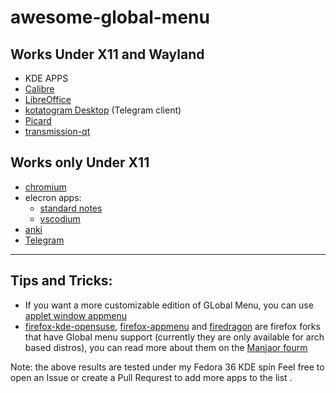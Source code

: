 # awesome-global-menu

## Works Under X11 and Wayland 
- KDE APPS
- [Calibre](https://calibre-ebook.com/)
- [LibreOffice](https://www.libreoffice.org/)
- [kotatogram Desktop](https://kotatogram.github.io/) (Telegram client)
- [Picard](https://picard.musicbrainz.org/)
- [transmission-qt](https://transmissionbt.com)

## Works only Under X11
- [chromium](https://www.chromium.org/)
- elecron apps:
  - [standard notes](standardnotes.com)
  - [vscodium](https://github.com/VSCodium/vscodium/)
- [anki](https://apps.ankiweb.net/)
- [Telegram](https://desktop.telegram.org/)

---

## Tips and Tricks: 
- If you want a more customizable edition of GLobal Menu, you can use [applet window appmenu](https://github.com/psifidotos/applet-window-appmenu)
- [firefox-kde-opensuse](https://aur.archlinux.org/packages/firefox-kde-opensuse), [firefox-appmenu](https://aur.archlinux.org/packages/firefox-appmenu) and [firedragon](https://aur.archlinux.org/packages/firedragon) are firefox forks that have Global menu support (currently they are only available for arch based distros), you can read more about them on the [Manjaor fourm](https://forum.manjaro.org/t/howto-enabling-kde-global-menu-support-in-mozilla-firefox-and-thunderbird/7405)
  
Note: the above results are tested under my Fedora 36 KDE spin
Feel free to open an Issue or create a Pull Requrest to add more apps to the list . 
